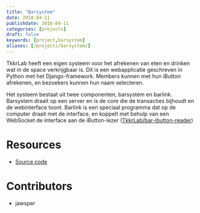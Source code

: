 ```yaml
---
title: "Barsystem"
date: 2018-04-11
publishdate: 2018-04-11
categories: [projects]
draft: false
keywords: [project,barsystem]
aliases: [/projects/barsystem/]
---
```


TkkrLab heeft een eigen systeem voor het afrekenen van eten en drinken wat in de space verkrijgbaar is. 
Dit is een webapplicatie geschreven in Python met het Django-framework.
Members kunnen met hun iButton afrekenen, en bezoekers kunnen hun naam selecteren.

<!--more-->

Het systeem bestaat uit twee componenten, barsystem en barlink. Barsystem draait op een server en is de core die de transacties bijhoudt en de webinterface toont. Barlink is een speciaal programma dat op de computer draait met de interface, en koppelt met behulp van een WebSocket de interface aan de iButton-lezer ([TkkrLab/bar-ibutton-reader](https://github.com/TkkrLab/bar-ibutton-reader))

# Resources
 - [Source code](https://github.com/TkkrLab/barsystem)

# Contributors
 - jawsper
